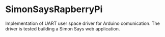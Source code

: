 # SimonSaysRapberryPi
Implementation of UART user space driver for Arduino comunication. The driver is tested building a Simon Says web application. 
